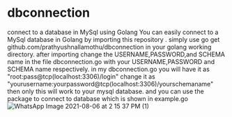 # dbconnection
connect to a database in MySql using Golang
You can easily connect to a MySql database in Golang by importing this repository .
simply use go get github.com/prathyushnallamothu/dbconnection in your golang working directory.
after importing change the USERNAME,PASSWORD,and SCHEMA name in the file dbconnection.go with your USERNAME,PASSWORD and SCHEMA name respectively.
in my dbconnection.go you will have it as "root:pass@tcp(localhost:3306)/login" change it as "yourusername:yourpassword@tcp(localhost:3306)/yourschemaname" then only this will work to your mysql database.
and you can use the package to connect to database which is shown in example.go
![WhatsApp Image 2021-08-06 at 2 15 37 PM (1)](https://user-images.githubusercontent.com/64707528/129082656-6fbb83eb-0f8d-4110-9c99-3e8ecafe3fa4.jpeg)


